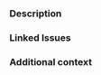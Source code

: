 ### Description

<!-- Please insert your description here and provide especially info about the "what" this PR is solving -->
<!-- When referencing or describing specific lines of code, please use GH permalinks to allow for faster discussion -->

### Linked Issues

<!-- If this PR fixes one or more issues OR makes those issues irrelevant, please list them here. -->

### Additional context

<!-- e.g. is there anything you'd like reviewers to focus on? -->